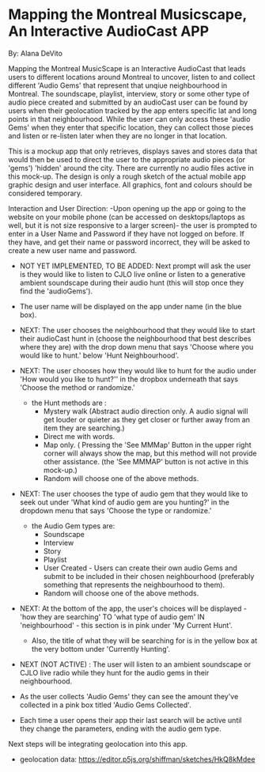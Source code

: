 # Mapping the Montreal Musicscape, An Interactive AudioCast APP

By: Alana DeVito

Mapping the Montreal MusicScape is an Interactive AudioCast that leads users to different locations around Montreal to uncover, listen to and collect different 'Audio Gems' that represent that unqiue neighbourhood in Montreal. The soundscape, playlist, interview, story or some other type of audio piece created and submitted by an audioCast user can be found by users when their geolocation tracked by the app enters specific lat and long points in that neighbourhood. While the user can only access these 'audio Gems' when they enter that specific location, they can collect those pieces and listen or re-listen later when they are no longer in that location.

This is a mockup app that only retrieves, displays saves and stores data that would then be used to direct the user to the appropriate audio pieces (or 'gems') 'hidden' around the city.
There are currently no audio files active in this mock-up.
The design is only a rough sketch of the actual mobile app graphic design and user interface. All graphics, font and colours should be considered temporary.

Interaction and User Direction:
-Upon opening up the app or going to the website on your mobile phone (can be accessed on desktops/laptops as well, but it is not size responsive to a larger screen)- the user is prompted to enter in a User Name and Password if they have not logged on before. If they have, and get their name or password incorrect, they will be asked to create a new user name and password.

- NOT YET IMPLEMENTED, TO BE ADDED: Next prompt will ask the user is they would like to listen to CJLO live online or listen to a generative ambient soundscape during their audio hunt (this will stop once they find the 'audioGems').

- The user name will be displayed on the app under name (in the blue box).
- NEXT: The user chooses the neighbourhood that they would like to start their audioCast hunt in (choose the neighbourhood that best describes where they are) with the drop down menu that says 'Choose where you would like to hunt.' below 'Hunt Neighbourhood'.

- NEXT: The user chooses how they would like to hunt for the audio under 'How would you like to hunt?'' in the dropbox underneath that says 'Choose the method or randomize.'

  - the Hunt methods are :
    - Mystery walk (Abstract audio direction only. A audio signal will get louder or quieter as they get closer or further away from an item they are searching.)
    - Direct me with words.
    - Map only. ( Pressing the 'See MMMap' Button in the upper right corner will always show the map, but this method will not provide other assistance. (the 'See MMMAP' button is not active in this mock-up.)
    - Random will choose one of the above methods.

- NEXT: The user chooses the type of audio gem that they would like to seek out under 'What kind of audio gem are you hunting?' in the dropdown menu that says 'Choose the type or randomize.'
  - the Audio Gem types are:
    - Soundscape
    - Interview
    - Story
    - Playlist
    - User Created - Users can create their own audio Gems and submit to be included in their chosen neighbourhood (preferably something that represents the neighbourhood to them).
    - Random will choose one of the above methods.
- NEXT: At the bottom of the app, the user's choices will be displayed - 'how they are searching' TO 'what type of audio gem' IN 'neighbourhood' - this section is in pink under 'My Current Hunt'.

  - Also, the title of what they will be searching for is in the yellow box at the very bottom under 'Currently Hunting'.

- NEXT (NOT ACTIVE) : The user will listen to an ambient soundscape or CJLO live radio while they hunt for the audio gems in their neighbourhood.
- As the user collects 'Audio Gems' they can see the amount they've collected in a pink box titled 'Audio Gems Collected'.

- Each time a user opens their app their last search will be active until they change the parameters, ending with the audio gem type.

Next steps will be integrating geolocation into this app.

- geolocation data: https://editor.p5js.org/shiffman/sketches/HkQ8kMdee
